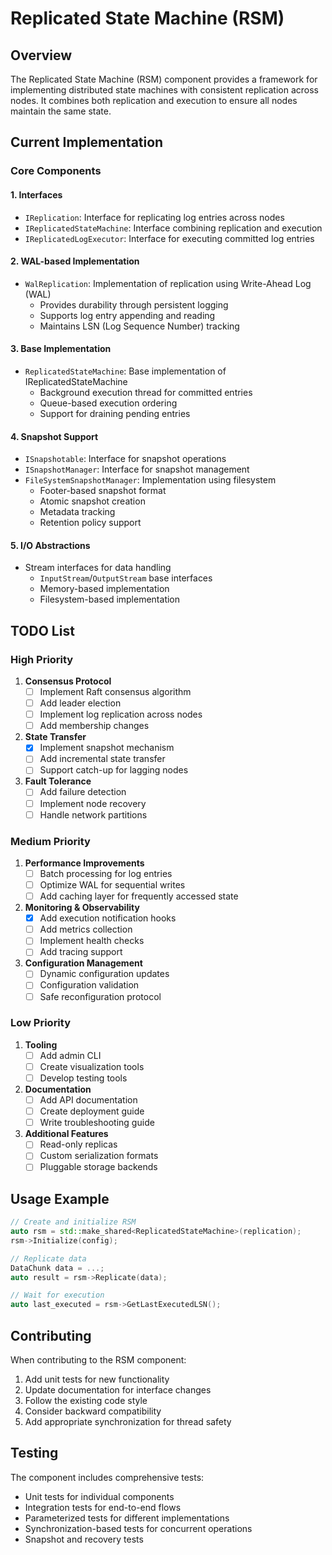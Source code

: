 # Replicated State Machine (RSM)

## Overview
The Replicated State Machine (RSM) component provides a framework for implementing distributed state machines with consistent replication across nodes. It combines both replication and execution to ensure all nodes maintain the same state.

## Current Implementation

### Core Components

#### 1. Interfaces
- `IReplication`: Interface for replicating log entries across nodes
- `IReplicatedStateMachine`: Interface combining replication and execution
- `IReplicatedLogExecutor`: Interface for executing committed log entries

#### 2. WAL-based Implementation
- `WalReplication`: Implementation of replication using Write-Ahead Log (WAL)
  - Provides durability through persistent logging
  - Supports log entry appending and reading
  - Maintains LSN (Log Sequence Number) tracking

#### 3. Base Implementation
- `ReplicatedStateMachine`: Base implementation of IReplicatedStateMachine
  - Background execution thread for committed entries
  - Queue-based execution ordering
  - Support for draining pending entries

#### 4. Snapshot Support
- `ISnapshotable`: Interface for snapshot operations
- `ISnapshotManager`: Interface for snapshot management
- `FileSystemSnapshotManager`: Implementation using filesystem
  - Footer-based snapshot format
  - Atomic snapshot creation
  - Metadata tracking
  - Retention policy support

#### 5. I/O Abstractions
- Stream interfaces for data handling
  - `InputStream`/`OutputStream` base interfaces
  - Memory-based implementation
  - Filesystem-based implementation

## TODO List

### High Priority
1. **Consensus Protocol**
   - [ ] Implement Raft consensus algorithm
   - [ ] Add leader election
   - [ ] Implement log replication across nodes
   - [ ] Add membership changes

2. **State Transfer**
   - [x] Implement snapshot mechanism
   - [ ] Add incremental state transfer
   - [ ] Support catch-up for lagging nodes

3. **Fault Tolerance**
   - [ ] Add failure detection
   - [ ] Implement node recovery
   - [ ] Handle network partitions

### Medium Priority
1. **Performance Improvements**
   - [ ] Batch processing for log entries
   - [ ] Optimize WAL for sequential writes
   - [ ] Add caching layer for frequently accessed state

2. **Monitoring & Observability**
   - [x] Add execution notification hooks
   - [ ] Add metrics collection
   - [ ] Implement health checks
   - [ ] Add tracing support

3. **Configuration Management**
   - [ ] Dynamic configuration updates
   - [ ] Configuration validation
   - [ ] Safe reconfiguration protocol

### Low Priority
1. **Tooling**
   - [ ] Add admin CLI
   - [ ] Create visualization tools
   - [ ] Develop testing tools

2. **Documentation**
   - [ ] Add API documentation
   - [ ] Create deployment guide
   - [ ] Write troubleshooting guide

3. **Additional Features**
   - [ ] Read-only replicas
   - [ ] Custom serialization formats
   - [ ] Pluggable storage backends

## Usage Example

```cpp
// Create and initialize RSM
auto rsm = std::make_shared<ReplicatedStateMachine>(replication);
rsm->Initialize(config);

// Replicate data
DataChunk data = ...;
auto result = rsm->Replicate(data);

// Wait for execution
auto last_executed = rsm->GetLastExecutedLSN();
```

## Contributing
When contributing to the RSM component:
1. Add unit tests for new functionality
2. Update documentation for interface changes
3. Follow the existing code style
4. Consider backward compatibility
5. Add appropriate synchronization for thread safety

## Testing
The component includes comprehensive tests:
- Unit tests for individual components
- Integration tests for end-to-end flows
- Parameterized tests for different implementations
- Synchronization-based tests for concurrent operations
- Snapshot and recovery tests 